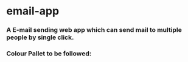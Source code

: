 # email-app

### A E-mail sending web app which can send mail to multiple people by single click.

### Colour Pallet to be followed:
